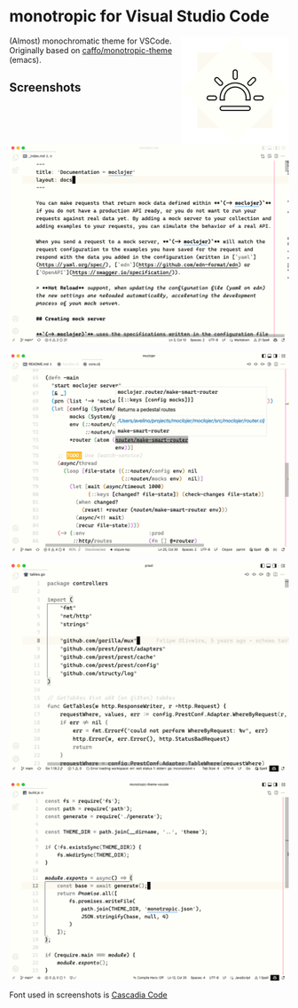 # monotropic for Visual Studio Code

<a href="https://github.com/avelino/monotropic-theme-vscode"><img align="right" src="https://github.com/avelino/monotropic-theme-vscode/raw/main/assets/monotropic.png" alt="monotropic" title="monotropic" /></a>

(Almost) monochromatic theme for VSCode. Originally based on [caffo/monotropic-theme](https://github.com/caffo/monotropic-theme) (emacs).

## Screenshots

![markdown](./assets/markdown.png)

![clojure](./assets/clojure.png)

![golang](./assets/golang.png)

![javascript](./assets/js.png)

Font used in screenshots is [Cascadia Code](https://github.com/microsoft/cascadia-code)
